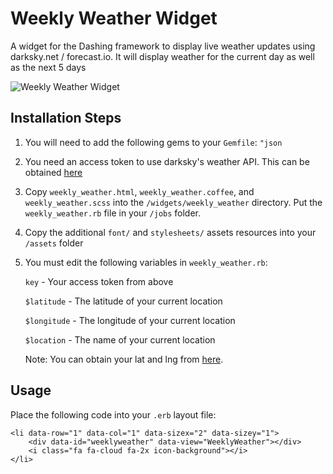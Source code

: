 # Weekly Weather Widget
A widget for the Dashing framework to display live weather updates using darksky.net / forecast.io. It will display weather for the current day as well as the next 5 days

![Weekly Weather Widget
](http://i.imgur.com/duOvDK7.png "Weekly Weather Widget")


## Installation Steps



1. You will need to add the following gems to your `Gemfile`: `"json`
2. You need an access token to use darksky's weather API. This can be obtained [here](https://darksky.net/dev/) 
3. Copy `weekly_weather.html`, `weekly_weather.coffee`, and `weekly_weather.scss` into the `/widgets/weekly_weather` directory. Put the `weekly_weather.rb` file in your `/jobs` folder.
4. Copy the additional `font/` and `stylesheets/` assets resources into your `/assets` folder
5. You must edit the following variables in `weekly_weather.rb`:
	
    `key` - Your access token from above

    `$latitude` - The latitude of your current location
    
    `$longitude` - The longitude of your current location
    
    `$location` - The name of your current location

	 Note: You can obtain your lat and lng from [here](http://en.mygeoposition.com/).

## Usage

Place the following code into your `.erb` layout file:

```
<li data-row="1" data-col="1" data-sizex="2" data-sizey="1">
    <div data-id="weeklyweather" data-view="WeeklyWeather"></div>
    <i class="fa fa-cloud fa-2x icon-background"></i>
</li>
```